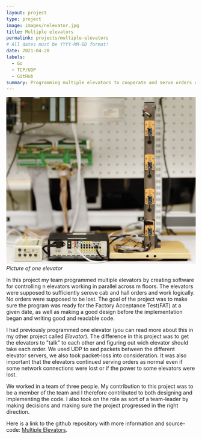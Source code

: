 ```yaml
---
layout: project
type: project
image: images/nelevator.jpg
title: Multiple elevators
permalink: projects/multiple-elevators
# All dates must be YYYY-MM-DD format!
date: 2021-04-20
labels:
  - Go
  - TCP/UDP
  - GitHub
summary: Programming multiple elevators to cooperate and serve orders using network.
---
```


<img class="ui medium right floated rounded image" src="../images/welevator.png"> *Picture of one elevator*

In this project my team programmed multiple elevators by creating software for controlling n elevators working in parallel across m floors. The elevators were supposed to sufficiently sereve cab and hall orders and work logically. No orders were supposed to be lost. The goal of the project was to make sure the program was ready for the Factory Acceptance Test(FAT) at a given date, as well as making a good design before the implementation began and writing good and readable code.

I had previously programmed one elevator (you can read more about this in my other project called *Elevator*). The difference in this project was to get the elevators to "talk" to each other and figuring out wich elevator should take each order. We used UDP to sed packets between the different elevator servers, we also took packet-loss into consideration. It was also important that the elevators continued serving orders as normal even if some network connections were lost or if the power to some elevators were lost.

We worked in a team of three people. My contribution to this project was to be a member of the team and I therefore contributed to both designing and implementing the code. I also took on the role as sort of a team-leader by making decisions and making sure the project progressed in the right direction.

Here is a link to the github repository with more information and source-code: [Multiple Elevators](https://github.com/TTK4145-Students-2021/project-gruppe32).
